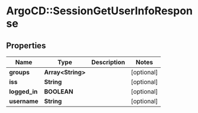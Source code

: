 # ArgoCD::SessionGetUserInfoResponse

## Properties
Name | Type | Description | Notes
------------ | ------------- | ------------- | -------------
**groups** | **Array&lt;String&gt;** |  | [optional] 
**iss** | **String** |  | [optional] 
**logged_in** | **BOOLEAN** |  | [optional] 
**username** | **String** |  | [optional] 


